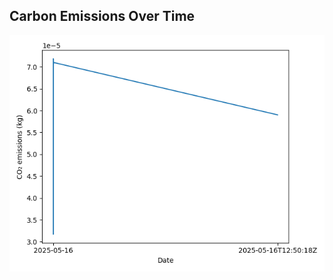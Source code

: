 ## Carbon Emissions Over Time

<!-- EMISSIONS_GRAPH -->
![Emissions Over Time](emissions_trend.png)
<!-- END_EMISSIONS_GRAPH -->
